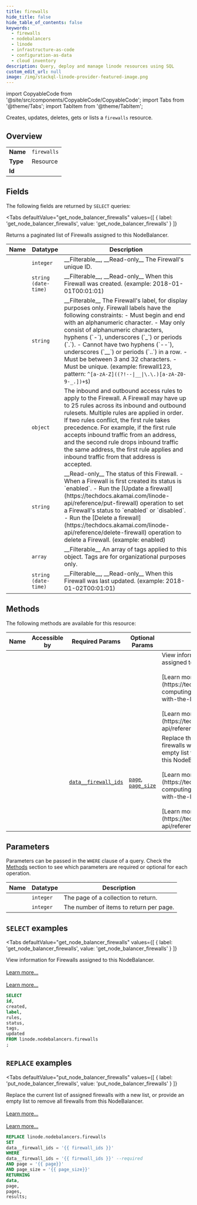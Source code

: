 ```yaml
--- 
title: firewalls
hide_title: false
hide_table_of_contents: false
keywords:
  - firewalls
  - nodebalancers
  - linode
  - infrastructure-as-code
  - configuration-as-data
  - cloud inventory
description: Query, deploy and manage linode resources using SQL
custom_edit_url: null
image: /img/stackql-linode-provider-featured-image.png
---
```


import CopyableCode from '@site/src/components/CopyableCode/CopyableCode';
import Tabs from '@theme/Tabs';
import TabItem from '@theme/TabItem';

Creates, updates, deletes, gets or lists a <code>firewalls</code> resource.

## Overview
<table><tbody>
<tr><td><b>Name</b></td><td><code>firewalls</code></td></tr>
<tr><td><b>Type</b></td><td>Resource</td></tr>
<tr><td><b>Id</b></td><td><CopyableCode code="linode.nodebalancers.firewalls" /></td></tr>
</tbody></table>

## Fields

The following fields are returned by `SELECT` queries:

<Tabs
    defaultValue="get_node_balancer_firewalls"
    values={[
        { label: 'get_node_balancer_firewalls', value: 'get_node_balancer_firewalls' }
    ]}
>
<TabItem value="get_node_balancer_firewalls">

Returns a paginated list of Firewalls assigned to this NodeBalancer.

<table>
<thead>
    <tr>
    <th>Name</th>
    <th>Datatype</th>
    <th>Description</th>
    </tr>
</thead>
<tbody>
<tr>
    <td><CopyableCode code="id" /></td>
    <td><code>integer</code></td>
    <td>__Filterable__, __Read-only__ The Firewall's unique ID.</td>
</tr>
<tr>
    <td><CopyableCode code="created" /></td>
    <td><code>string (date-time)</code></td>
    <td>__Filterable__, __Read-only__ When this Firewall was created. (example: 2018-01-01T00:01:01)</td>
</tr>
<tr>
    <td><CopyableCode code="label" /></td>
    <td><code>string</code></td>
    <td>__Filterable__ The Firewall's label, for display purposes only.  Firewall labels have the following constraints:    - Must begin and end with an alphanumeric character.   - May only consist of alphanumeric characters, hyphens (`-`), underscores (`_`) or periods (`.`).   - Cannot have two hyphens (`--`), underscores (`__`) or periods (`..`) in a row.   - Must be between 3 and 32 characters.   - Must be unique. (example: firewall123, pattern: <code>^[a-zA-Z]((?!--|__|\.\.)[a-zA-Z0-9-_.])+$</code>)</td>
</tr>
<tr>
    <td><CopyableCode code="rules" /></td>
    <td><code>object</code></td>
    <td>The inbound and outbound access rules to apply to the Firewall.  A Firewall may have up to 25 rules across its inbound and outbound rulesets.  Multiple rules are applied in order. If two rules conflict, the first rule takes precedence. For example, if the first rule accepts inbound traffic from an address, and the second rule drops inbound traffic the same address, the first rule applies and inbound traffic from that address is accepted.</td>
</tr>
<tr>
    <td><CopyableCode code="status" /></td>
    <td><code>string</code></td>
    <td>__Read-only__ The status of this Firewall.    - When a Firewall is first created its status is `enabled`.   - Run the [Update a firewall](https://techdocs.akamai.com/linode-api/reference/put-firewall) operation to set a Firewall's status to `enabled` or `disabled`.   - Run the [Delete a firewall](https://techdocs.akamai.com/linode-api/reference/delete-firewall) operation to delete a Firewall. (example: enabled)</td>
</tr>
<tr>
    <td><CopyableCode code="tags" /></td>
    <td><code>array</code></td>
    <td>__Filterable__ An array of tags applied to this object. Tags are for organizational purposes only.</td>
</tr>
<tr>
    <td><CopyableCode code="updated" /></td>
    <td><code>string (date-time)</code></td>
    <td>__Filterable__, __Read-only__ When this Firewall was last updated. (example: 2018-01-02T00:01:01)</td>
</tr>
</tbody>
</table>
</TabItem>
</Tabs>

## Methods

The following methods are available for this resource:

<table>
<thead>
    <tr>
    <th>Name</th>
    <th>Accessible by</th>
    <th>Required Params</th>
    <th>Optional Params</th>
    <th>Description</th>
    </tr>
</thead>
<tbody>
<tr>
    <td><a href="#get_node_balancer_firewalls"><CopyableCode code="get_node_balancer_firewalls" /></a></td>
    <td><CopyableCode code="select" /></td>
    <td></td>
    <td></td>
    <td>View information for Firewalls assigned to this NodeBalancer.<br /><br />[Learn more...](https://techdocs.akamai.com/cloud-computing/docs/getting-started-with-the-linode-cli)<br /><br />[Learn more...](https://techdocs.akamai.com/linode-api/reference/get-started#oauth)</td>
</tr>
<tr>
    <td><a href="#put_node_balancer_firewalls"><CopyableCode code="put_node_balancer_firewalls" /></a></td>
    <td><CopyableCode code="replace" /></td>
    <td><a href="#parameter-data__firewall_ids"><code>data__firewall_ids</code></a></td>
    <td><a href="#parameter-page"><code>page</code></a>, <a href="#parameter-page_size"><code>page_size</code></a></td>
    <td>Replace the current list of assigned firewalls with a new list, or provide an empty list to remove all firewalls from this NodeBalancer.<br /><br />[Learn more...](https://techdocs.akamai.com/cloud-computing/docs/getting-started-with-the-linode-cli)<br /><br />[Learn more...](https://techdocs.akamai.com/linode-api/reference/get-started#oauth)</td>
</tr>
</tbody>
</table>

## Parameters

Parameters can be passed in the `WHERE` clause of a query. Check the [Methods](#methods) section to see which parameters are required or optional for each operation.

<table>
<thead>
    <tr>
    <th>Name</th>
    <th>Datatype</th>
    <th>Description</th>
    </tr>
</thead>
<tbody>
<tr id="parameter-page">
    <td><CopyableCode code="page" /></td>
    <td><code>integer</code></td>
    <td>The page of a collection to return.</td>
</tr>
<tr id="parameter-page_size">
    <td><CopyableCode code="page_size" /></td>
    <td><code>integer</code></td>
    <td>The number of items to return per page.</td>
</tr>
</tbody>
</table>

## `SELECT` examples

<Tabs
    defaultValue="get_node_balancer_firewalls"
    values={[
        { label: 'get_node_balancer_firewalls', value: 'get_node_balancer_firewalls' }
    ]}
>
<TabItem value="get_node_balancer_firewalls">

View information for Firewalls assigned to this NodeBalancer.<br /><br />[Learn more...](https://techdocs.akamai.com/cloud-computing/docs/getting-started-with-the-linode-cli)<br /><br />[Learn more...](https://techdocs.akamai.com/linode-api/reference/get-started#oauth)

```sql
SELECT
id,
created,
label,
rules,
status,
tags,
updated
FROM linode.nodebalancers.firewalls
;
```
</TabItem>
</Tabs>


## `REPLACE` examples

<Tabs
    defaultValue="put_node_balancer_firewalls"
    values={[
        { label: 'put_node_balancer_firewalls', value: 'put_node_balancer_firewalls' }
    ]}
>
<TabItem value="put_node_balancer_firewalls">

Replace the current list of assigned firewalls with a new list, or provide an empty list to remove all firewalls from this NodeBalancer.<br /><br />[Learn more...](https://techdocs.akamai.com/cloud-computing/docs/getting-started-with-the-linode-cli)<br /><br />[Learn more...](https://techdocs.akamai.com/linode-api/reference/get-started#oauth)

```sql
REPLACE linode.nodebalancers.firewalls
SET 
data__firewall_ids = '{{ firewall_ids }}'
WHERE 
data__firewall_ids = '{{ firewall_ids }}' --required
AND page = '{{ page}}'
AND page_size = '{{ page_size}}'
RETURNING
data,
page,
pages,
results;
```
</TabItem>
</Tabs>
